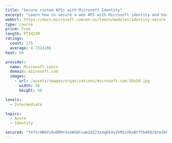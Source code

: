 ```yaml
---
title: "Secure custom APIs with Microsoft Identity"
excerpt: "Learn how to secure a web API with Microsoft identity and how to call it from another application."
webUrl: https://docs.microsoft.com/en-us/learn/modules/identity-secure-custom-api/
type: course
price: Free
length: PT1H23M
ratings:
  count: 175
  average: 4.7314286
heat: 50

provider:
  name: Microsoft Learn
  domain: microsoft.com
  images:
    - url: /assets/images/organizations/microsoft.com-50x50.jpg
      width: 50
      height: 50

levels:
  - Intermediate

topics:
  - Azure
  - Identity

secured: "YX7V/HN6Yi6uORM+SxoWSOCvam2dZ23xXqDk4yZVMIxVbaBtfFb4ED/QrmlKkGY0H0ggxdtOAZtvsDtM05EjXxwwgRkVjygMAZxK6mX3TKWWK2l6aAlVsIteI+wsKHpydLcv0xZ/vVGIWSdYEr01ldG1X742XHnQpBSHPzxkSz13oPp6wTCiv0K/5XWbsdy28lfcrwLMUQ/B7mW7RLhrFEhJfShAWVdK7jEv6QFBZqboxpOrFaL/lzkVITyRJgLTg4NNHRwn/M8Zrwlb2LruYgXb0CMg2i96HYwaL3bJdphoazq+e/aGRkX1WQUi0x1wCbjsOiDv9hN3LvLIsI8MVrOt/hBTaJjhGiPSBXpk7kqg5DUh6Dn/zF+gaD0d4aE6NsXajB1+1oHNq8dwHM8uV+XLZiisSs6bhe78mW2Mb2A=;xxx3Skzn1n9yPAN1LcdcCA=="
---
```


